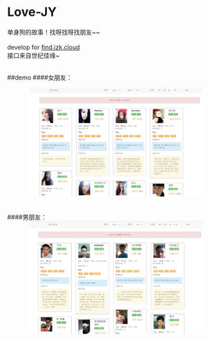 # Love-JY

单身狗的故事！找呀找呀找朋友~~
<br/><br/>
develop for  [find.izk.cloud](http://find.izk.cloud/)
<br/>
接口来自世纪佳缘~
<br/><br/>


##demo
####女朋友：
<div  align="center">    
<img src="https://raw.githubusercontent.com/niubileme/Love-JY/master/Image/1.png" width = "400"  alt="1.png"  />
</div>
<br/><br/>
####男朋友：
<div  align="center">    
<img src="https://raw.githubusercontent.com/niubileme/Love-JY/master/Image/2.png" width = "400"  alt="1.png"  />
</div>
